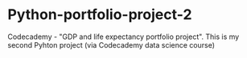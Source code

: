 # Python-portfolio-project-2
Codecademy - "GDP and life expectancy portfolio project".
This is my second Pyhton project (via Codecademy data science course)
